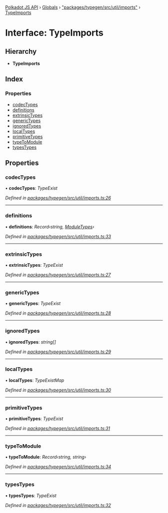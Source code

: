 [Polkadot JS API](../README.md) › [Globals](../globals.md) › ["packages/typegen/src/util/imports"](../modules/_packages_typegen_src_util_imports_.md) › [TypeImports](_packages_typegen_src_util_imports_.typeimports.md)

# Interface: TypeImports

## Hierarchy

* **TypeImports**

## Index

### Properties

* [codecTypes](_packages_typegen_src_util_imports_.typeimports.md#codectypes)
* [definitions](_packages_typegen_src_util_imports_.typeimports.md#definitions)
* [extrinsicTypes](_packages_typegen_src_util_imports_.typeimports.md#extrinsictypes)
* [genericTypes](_packages_typegen_src_util_imports_.typeimports.md#generictypes)
* [ignoredTypes](_packages_typegen_src_util_imports_.typeimports.md#ignoredtypes)
* [localTypes](_packages_typegen_src_util_imports_.typeimports.md#localtypes)
* [primitiveTypes](_packages_typegen_src_util_imports_.typeimports.md#primitivetypes)
* [typeToModule](_packages_typegen_src_util_imports_.typeimports.md#typetomodule)
* [typesTypes](_packages_typegen_src_util_imports_.typeimports.md#typestypes)

## Properties

###  codecTypes

• **codecTypes**: *TypeExist*

*Defined in [packages/typegen/src/util/imports.ts:26](https://github.com/polkadot-js/api/blob/73eaa9fe1/packages/typegen/src/util/imports.ts#L26)*

___

###  definitions

• **definitions**: *Record‹string, [ModuleTypes](_packages_typegen_src_util_imports_.moduletypes.md)›*

*Defined in [packages/typegen/src/util/imports.ts:33](https://github.com/polkadot-js/api/blob/73eaa9fe1/packages/typegen/src/util/imports.ts#L33)*

___

###  extrinsicTypes

• **extrinsicTypes**: *TypeExist*

*Defined in [packages/typegen/src/util/imports.ts:27](https://github.com/polkadot-js/api/blob/73eaa9fe1/packages/typegen/src/util/imports.ts#L27)*

___

###  genericTypes

• **genericTypes**: *TypeExist*

*Defined in [packages/typegen/src/util/imports.ts:28](https://github.com/polkadot-js/api/blob/73eaa9fe1/packages/typegen/src/util/imports.ts#L28)*

___

###  ignoredTypes

• **ignoredTypes**: *string[]*

*Defined in [packages/typegen/src/util/imports.ts:29](https://github.com/polkadot-js/api/blob/73eaa9fe1/packages/typegen/src/util/imports.ts#L29)*

___

###  localTypes

• **localTypes**: *TypeExistMap*

*Defined in [packages/typegen/src/util/imports.ts:30](https://github.com/polkadot-js/api/blob/73eaa9fe1/packages/typegen/src/util/imports.ts#L30)*

___

###  primitiveTypes

• **primitiveTypes**: *TypeExist*

*Defined in [packages/typegen/src/util/imports.ts:31](https://github.com/polkadot-js/api/blob/73eaa9fe1/packages/typegen/src/util/imports.ts#L31)*

___

###  typeToModule

• **typeToModule**: *Record‹string, string›*

*Defined in [packages/typegen/src/util/imports.ts:34](https://github.com/polkadot-js/api/blob/73eaa9fe1/packages/typegen/src/util/imports.ts#L34)*

___

###  typesTypes

• **typesTypes**: *TypeExist*

*Defined in [packages/typegen/src/util/imports.ts:32](https://github.com/polkadot-js/api/blob/73eaa9fe1/packages/typegen/src/util/imports.ts#L32)*

